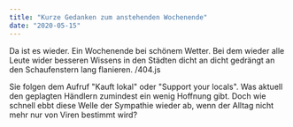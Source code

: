 ```yaml
---
title: "Kurze Gedanken zum anstehenden Wochenende" 
date: "2020-05-15"
---
```


Da ist es wieder. Ein Wochenende bei schönem Wetter. Bei dem wieder alle Leute wider besseren Wissens in den Städten dicht an dicht gedrängt an den Schaufenstern lang flanieren. /404.js

Sie folgen dem Aufruf "Kauft lokal" oder "Support your locals". Was aktuell den geplagten Händlern zumindest ein wenig Hoffnung gibt. Doch wie schnell ebbt diese Welle der Sympathie wieder ab, wenn der Alltag nicht mehr nur von Viren bestimmt wird? 